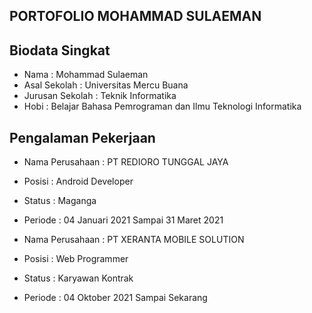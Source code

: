 ## PORTOFOLIO MOHAMMAD SULAEMAN
## Biodata Singkat
- Nama : Mohammad Sulaeman
- Asal Sekolah : Universitas Mercu Buana
- Jurusan Sekolah : Teknik Informatika
- Hobi : Belajar Bahasa Pemrograman dan Ilmu Teknologi Informatika
## Pengalaman Pekerjaan
- Nama Perusahaan : PT REDIORO TUNGGAL JAYA
- Posisi : Android Developer 
- Status : Maganga
- Periode : 04 Januari 2021 Sampai 31 Maret 2021

- Nama Perusahaan : PT XERANTA MOBILE SOLUTION
- Posisi : Web Programmer
- Status : Karyawan Kontrak
- Periode : 04 Oktober 2021 Sampai Sekarang
